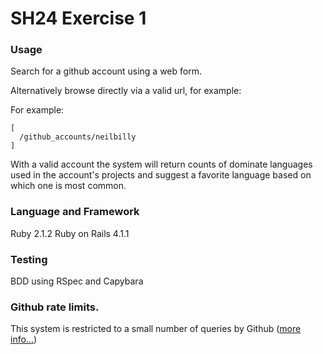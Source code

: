# SH24 Exercise 1

### Usage

Search for a github account using a web form.

Alternatively browse directly via a valid url, for example:

For example:
```
[
  /github_accounts/neilbilly
]
```

With a valid account the system will return counts of dominate languages used in the account's projects and suggest a favorite language based on which one is most common.

### Language and Framework

Ruby 2.1.2
Ruby on Rails 4.1.1

### Testing

BDD using RSpec and Capybara

### Github rate limits.

This system is restricted to a small number of queries by Github ([more info...](https://developer.github.com/v3/#rate-limiting))
